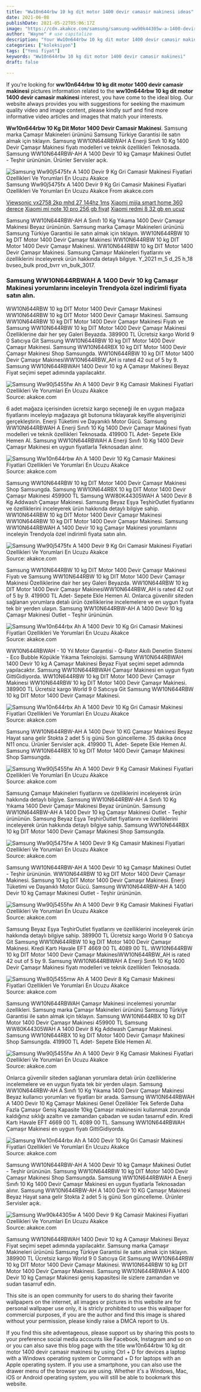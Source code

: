 ```yaml
---
title: "Ww10n644rbw 10 kg dit motor 1400 devir camasir makinesi ideas"
date: 2021-06-08
publishDate: 2021-05-22T05:06:17Z
image: "https://cdn.akakce.com/samsung/samsung-ww90k44305w-a-1400-devir-9-kg-2-z.jpg"
author: "Wayne" # use capitalize
description: "Your Ww10n644rbw 10 kg dit motor 1400 devir camasir makinesi images are ready. Ww10n644rbw 10 kg dit motor 1400 devir camasir makinesi are a topic that is being searched for and liked by netizens now. You can Get the Ww10n644rbw 10 kg dit motor 1400 devir camasir makinesi files here. Find and Download all royalty-free photos and vectors."
categories: ["koleksiyon"]
tags: ["Yeni fiyat"]
keywords: "Ww10n644rbw 10 kg dit motor 1400 devir camasir makinesi"
draft: false

---
```


If you're looking for **ww10n644rbw 10 kg dit motor 1400 devir camasir makinesi** pictures information related to the **ww10n644rbw 10 kg dit motor 1400 devir camasir makinesi** interest, you have come to the ideal  blog.  Our website always  provides you with  suggestions  for seeking  the maximum  quality video and image  content, please kindly surf and find more informative video articles and images  that match your interests.

**Ww10n644rbw 10 Kg Dit Motor 1400 Devir Camasir Makinesi**. Samsung marka Çamaşır Makineleri ürününü Samsung Türkiye Garantisi ile satın almak için tıklayın. Samsung WW10N644RBWAH A Enerji Sınıfı 10 Kg 1400 Devir Çamaşır Makinesi fiyatı modelleri ve teknik özellikleri Teknosada. Samsung WW10N644RBW-AH A 1400 Devir 10 kg Çamaşır Makinesi Outlet - Teşhir ürününün. Ürünler Servisler açık.

![Samsung Ww90j5475fx A 1400 Devir 9 Kg Gri Camasir Makinesi Fiyatlari Ozellikleri Ve Yorumlari En Ucuzu Akakce](https://cdn.akakce.com/samsung/samsung-ww90j5475fx-a-1400-devir-9-kg-gri-z.jpg "Samsung Ww90j5475fx A 1400 Devir 9 Kg Gri Camasir Makinesi Fiyatlari Ozellikleri Ve Yorumlari En Ucuzu Akakce")
Samsung Ww90j5475fx A 1400 Devir 9 Kg Gri Camasir Makinesi Fiyatlari Ozellikleri Ve Yorumlari En Ucuzu Akakce From akakce.com

[Viewsonic vx2758 2kp mhd 27 144hz 1ms](/viewsonic-vx2758-2kp-mhd-27-144hz-1ms/)
[Xiaomi mijia smart home 360 derece](/xiaomi-mijia-smart-home-360-derece/)
[Xiaomi mi note 10 pro 256 gb fiyat](/xiaomi-mi-note-10-pro-256-gb-fiyat/)
[Xiaomi redmi 8 32 gb en ucuz](/xiaomi-redmi-8-32-gb-en-ucuz/)

Samsung WW10N644RBW-AH A Sınıfı 10 Kg Yıkama 1400 Devir Çamaşır Makinesi Beyaz ürününün. Samsung marka Çamaşır Makineleri ürününü Samsung Türkiye Garantisi ile satın almak için tıklayın. WW10N644RBW 10 kg DIT Motor 1400 Devir Çamaşır Makinesi WW10N644RBW 10 kg DIT Motor 1400 Devir Çamaşır Makinesi. WW10N644RBW 10 kg DIT Motor 1400 Devir Çamaşır Makinesi. Samsung Çamaşır Makineleri fiyatlarını ve özelliklerini inceleyerek ürün hakkında detaylı bilgiye. Y_2021 m_5 d_25 h_18 bvseo_bulk prod_bvrr vn_bulk_3017.

### Samsung WW10N644RBWAH A 1400 Devir 10 kg Çamaşır Makinesi yorumlarını inceleyin Trendyola özel indirimli fiyata satın alın.

WW10N644RBW 10 kg DIT Motor 1400 Devir Çamaşır Makinesi WW10N644RBW 10 kg DIT Motor 1400 Devir Çamaşır Makinesi. Samsung WW10N644RBW 10 kg DIT Motor 1400 Devir Çamaşır Makinesi Fiyatı ve Samsung WW10N644RBW 10 kg DIT Motor 1400 Devir Çamaşır Makinesi Özelliklerine dair her şey Galeri Beyazda. 389900 TL Ücretsiz kargo World 9 0 Satıcıya Git Samsung WW10N644RBW 10 kg DIT Motor 1400 Devir Çamaşır Makinesi. Samsung WW10N644RBX 10 kg DIT Motor 1400 Devir Çamaşır Makinesi Shop Samsungda. WW10N644RBW 10 kg DIT Motor 1400 Devir Çamaşır MakinesiWW10N644RBW_AH is rated 42 out of 5 by 9. Samsung WW10N644RBWAH 1400 Devir 10 kg A Çamaşır Makinesi Beyaz Fiyat seçimi sepet adımında yapılacaktır.


![Samsung Ww90j5455fw Ah A 1400 Devir 9 Kg Camasir Makinesi Fiyatlari Ozellikleri Ve Yorumlari En Ucuzu Akakce](https://cdn.akakce.com/samsung/samsung-ww90j5455fw-ah-a-1400-devir-9-kg-z.jpg "Samsung Ww90j5455fw Ah A 1400 Devir 9 Kg Camasir Makinesi Fiyatlari Ozellikleri Ve Yorumlari En Ucuzu Akakce")
Source: akakce.com

6 adet mağaza içerisinden ücretsiz kargo seçeneği ile en uygun mağaza fiyatlarını inceleyip mağazaya git butonuna tıklayarak keyifle alışverişinizi gerçekleştirin. Enerji Tüketimi ve Dayanıklı Motor Gücü. Samsung WW10N644RBWAH A Enerji Sınıfı 10 Kg 1400 Devir Çamaşır Makinesi fiyatı modelleri ve teknik özellikleri Teknosada. 419900 TL Adet- Sepete Ekle Hemen Al. Samsung WW10N644RBWAH A Enerji Sınıfı 10 Kg 1400 Devir Çamaşır Makinesi en uygun fiyatlarla Teknosadan alınır.

![Samsung Ww10n644rbw Ah A 1400 Devir 10 Kg Camasir Makinesi Fiyatlari Ozellikleri Ve Yorumlari En Ucuzu Akakce](https://cdn.akakce.com/samsung/samsung-ww10n644rbw-ah-a-1400-devir-10-kg-z.jpg "Samsung Ww10n644rbw Ah A 1400 Devir 10 Kg Camasir Makinesi Fiyatlari Ozellikleri Ve Yorumlari En Ucuzu Akakce")
Source: akakce.com

Samsung WW10N644RBW 10 kg DIT Motor 1400 Devir Çamaşır Makinesi Shop Samsungda. Samsung WW10N644RBX 10 kg DIT Motor 1400 Devir Çamaşır Makinesi 459900 TL Samsung WW80K44305WAH A 1400 Devir 8 Kg Addwash Çamaşır Makinesi. Samsung Beyaz Eşya TeşhirOutlet fiyatlarını ve özelliklerini inceleyerek ürün hakkında detaylı bilgiye sahip. WW10N644RBW 10 kg DIT Motor 1400 Devir Çamaşır Makinesi WW10N644RBW 10 kg DIT Motor 1400 Devir Çamaşır Makinesi. Samsung WW10N644RBWAH A 1400 Devir 10 kg Çamaşır Makinesi yorumlarını inceleyin Trendyola özel indirimli fiyata satın alın.

![Samsung Ww90j5475fx A 1400 Devir 9 Kg Gri Camasir Makinesi Fiyatlari Ozellikleri Ve Yorumlari En Ucuzu Akakce](https://cdn.akakce.com/samsung/samsung-ww90j5475fx-a-1400-devir-9-kg-gri-z.jpg "Samsung Ww90j5475fx A 1400 Devir 9 Kg Gri Camasir Makinesi Fiyatlari Ozellikleri Ve Yorumlari En Ucuzu Akakce")
Source: akakce.com

Samsung WW10N644RBW 10 kg DIT Motor 1400 Devir Çamaşır Makinesi Fiyatı ve Samsung WW10N644RBW 10 kg DIT Motor 1400 Devir Çamaşır Makinesi Özelliklerine dair her şey Galeri Beyazda. WW10N644RBW 10 kg DIT Motor 1400 Devir Çamaşır MakinesiWW10N644RBW_AH is rated 42 out of 5 by 9. 419900 TL Adet- Sepete Ekle Hemen Al. Onlarca güvenilir siteden sağlanan yorumlara detalı ürün özelliklerine incelemelere ve en uygun fiyata tek bir yerden ulaşın. Samsung WW10N644RBW-AH A 1400 Devir 10 kg Çamaşır Makinesi Outlet - Teşhir ürününün.

![Samsung Ww10n644rbx Ah A 1400 Devir 10 Kg Gri Camasir Makinesi Fiyatlari Ozellikleri Ve Yorumlari En Ucuzu Akakce](https://cdn.akakce.com/samsung/samsung-ww10n644rbx-ah-a-1400-devir-10-kg-gri-z.jpg "Samsung Ww10n644rbx Ah A 1400 Devir 10 Kg Gri Camasir Makinesi Fiyatlari Ozellikleri Ve Yorumlari En Ucuzu Akakce")
Source: akakce.com

WW10N644RBWAH - 10 Yıl Motor Garantisi - Q-Rator Akıllı Denetim Sistemi - Eco Bubble Köpükle Yıkama Teknolojisi. Samsung WW10N644RBWAH 1400 Devir 10 kg A Çamaşır Makinesi Beyaz Fiyat seçimi sepet adımında yapılacaktır. Samsung WW10N644RBWAH Çamaşır Makinesi en uygun fiyatı GittiGidiyorda. WW10N644RBW 10 kg DIT Motor 1400 Devir Çamaşır Makinesi WW10N644RBW 10 kg DIT Motor 1400 Devir Çamaşır Makinesi. 389900 TL Ücretsiz kargo World 9 0 Satıcıya Git Samsung WW10N644RBW 10 kg DIT Motor 1400 Devir Çamaşır Makinesi.

![Samsung Ww10n644rbx Ah A 1400 Devir 10 Kg Gri Camasir Makinesi Fiyatlari Ozellikleri Ve Yorumlari En Ucuzu Akakce](https://cdn.akakce.com/samsung/samsung-ww10n644rbx-ah-a-1400-devir-10-kg-gri-2-z.jpg "Samsung Ww10n644rbx Ah A 1400 Devir 10 Kg Gri Camasir Makinesi Fiyatlari Ozellikleri Ve Yorumlari En Ucuzu Akakce")
Source: akakce.com

Samsung WW10N644RBW-AH A 1400 Devir 10 KG Çamaşır Makinesi Beyaz Hayat sana gelir Stokta 2 adet 5 iş günü Son güncelleme. 35 dakika önce N11 oncu. Ürünler Servisler açık. 419900 TL Adet- Sepete Ekle Hemen Al. Samsung WW10N644RBX 10 kg DIT Motor 1400 Devir Çamaşır Makinesi Shop Samsungda.

![Samsung Ww90j5455fw Ah A 1400 Devir 9 Kg Camasir Makinesi Fiyatlari Ozellikleri Ve Yorumlari En Ucuzu Akakce](https://cdn.akakce.com/samsung/samsung-ww90j5455fw-ah-a-1400-devir-9-kg-3-z.jpg "Samsung Ww90j5455fw Ah A 1400 Devir 9 Kg Camasir Makinesi Fiyatlari Ozellikleri Ve Yorumlari En Ucuzu Akakce")
Source: akakce.com

Samsung Çamaşır Makineleri fiyatlarını ve özelliklerini inceleyerek ürün hakkında detaylı bilgiye. Samsung WW10N644RBW-AH A Sınıfı 10 Kg Yıkama 1400 Devir Çamaşır Makinesi Beyaz ürününün. Samsung WW10N644RBW-AH A 1400 Devir 10 kg Çamaşır Makinesi Outlet - Teşhir ürününün. Samsung Beyaz Eşya TeşhirOutlet fiyatlarını ve özelliklerini inceleyerek ürün hakkında detaylı bilgiye sahip. Samsung WW10N644RBX 10 kg DIT Motor 1400 Devir Çamaşır Makinesi Shop Samsungda.

![Samsung Ww90j5475fw A 1400 Devir 9 Kg Camasir Makinesi Fiyatlari Ozellikleri Ve Yorumlari En Ucuzu Akakce](https://cdn.akakce.com/samsung/samsung-ww90j5475fw-a-1400-devir-9-kg-camasir-makinesi-2-z.jpg "Samsung Ww90j5475fw A 1400 Devir 9 Kg Camasir Makinesi Fiyatlari Ozellikleri Ve Yorumlari En Ucuzu Akakce")
Source: akakce.com

Samsung WW10N644RBW-AH A 1400 Devir 10 kg Çamaşır Makinesi Outlet - Teşhir ürününün. WW10N644RBW 10 kg DIT Motor 1400 Devir Çamaşır Makinesi. Samsung 10 kg DIT Motor 1400 Devir Çamaşır Makinesi. Enerji Tüketimi ve Dayanıklı Motor Gücü. Samsung WW10N644RBW-AH A 1400 Devir 10 kg Çamaşır Makinesi Outlet - Teşhir ürününün.

![Samsung Ww90j5455fw Ah A 1400 Devir 9 Kg Camasir Makinesi Fiyatlari Ozellikleri Ve Yorumlari En Ucuzu Akakce](https://cdn.akakce.com/samsung/samsung-ww90j5455fw-ah-a-1400-devir-9-kg-2-z.jpg "Samsung Ww90j5455fw Ah A 1400 Devir 9 Kg Camasir Makinesi Fiyatlari Ozellikleri Ve Yorumlari En Ucuzu Akakce")
Source: akakce.com

Samsung Beyaz Eşya TeşhirOutlet fiyatlarını ve özelliklerini inceleyerek ürün hakkında detaylı bilgiye sahip. 389900 TL Ücretsiz kargo World 9 0 Satıcıya Git Samsung WW10N644RBW 10 kg DIT Motor 1400 Devir Çamaşır Makinesi. Kredi Kartı Havale EFT 4669 00 TL 4089 00 TL. WW10N644RBW 10 kg DIT Motor 1400 Devir Çamaşır MakinesiWW10N644RBW_AH is rated 42 out of 5 by 9. Samsung WW10N644RBWAH A Enerji Sınıfı 10 Kg 1400 Devir Çamaşır Makinesi fiyatı modelleri ve teknik özellikleri Teknosada.

![Samsung Ww80j5455mw Ah A 1400 Devir 8 Kg Camasir Makinesi Fiyatlari Ozellikleri Ve Yorumlari En Ucuzu Akakce](https://cdn.akakce.com/samsung/samsung-ww80j5455mw-ah-a-1400-devir-8-kg-z.jpg "Samsung Ww80j5455mw Ah A 1400 Devir 8 Kg Camasir Makinesi Fiyatlari Ozellikleri Ve Yorumlari En Ucuzu Akakce")
Source: akakce.com

Samsung WW10N644RBWAH Çamaşır Makinesi incelemesi yorumlar özellikleri. Samsung marka Çamaşır Makineleri ürününü Samsung Türkiye Garantisi ile satın almak için tıklayın. Samsung WW10N644RBX 10 kg DIT Motor 1400 Devir Çamaşır Makinesi 459900 TL Samsung WW80K44305WAH A 1400 Devir 8 Kg Addwash Çamaşır Makinesi. Samsung WW10N644RBX 10 kg DIT Motor 1400 Devir Çamaşır Makinesi Shop Samsungda. 419900 TL Adet- Sepete Ekle Hemen Al.

![Samsung Ww90j5455fw Ah A 1400 Devir 9 Kg Camasir Makinesi Fiyatlari Ozellikleri Ve Yorumlari En Ucuzu Akakce](https://cdn.akakce.com/samsung/samsung-ww90j5455fw-ah-a-1400-devir-9-kg-1-z.jpg "Samsung Ww90j5455fw Ah A 1400 Devir 9 Kg Camasir Makinesi Fiyatlari Ozellikleri Ve Yorumlari En Ucuzu Akakce")
Source: akakce.com

Onlarca güvenilir siteden sağlanan yorumlara detalı ürün özelliklerine incelemelere ve en uygun fiyata tek bir yerden ulaşın. Samsung WW10N644RBW-AH A Sınıfı 10 Kg Yıkama 1400 Devir Çamaşır Makinesi Beyaz kullanıcı yorumları ve fiyatları bir arada. Samsung WW10N644RBWAH A 1400 Devir 10 Kg Çamaşır Makinesi Genel Özellikler Tek Seferde Daha Fazla Çamaşır Geniş Kapasite 10kg Çamaşır makinesini kullanmak zorunda kaldığınız sıklığı azaltın ve zamandan çabadan ve sudan tasarruf edin. Kredi Kartı Havale EFT 4669 00 TL 4089 00 TL. Samsung WW10N644RBWAH Çamaşır Makinesi en uygun fiyatı GittiGidiyorda.

![Samsung Ww10n644rbx Ah A 1400 Devir 10 Kg Gri Camasir Makinesi Fiyatlari Ozellikleri Ve Yorumlari En Ucuzu Akakce](https://cdn.akakce.com/samsung/samsung-ww10n644rbx-ah-a-1400-devir-10-kg-gri-3-z.jpg "Samsung Ww10n644rbx Ah A 1400 Devir 10 Kg Gri Camasir Makinesi Fiyatlari Ozellikleri Ve Yorumlari En Ucuzu Akakce")
Source: akakce.com

Samsung WW10N644RBW-AH A 1400 Devir 10 kg Çamaşır Makinesi Outlet - Teşhir ürününün. Samsung WW10N644RBW 10 kg DIT Motor 1400 Devir Çamaşır Makinesi Shop Samsungda. Samsung WW10N644RBWAH A Enerji Sınıfı 10 Kg 1400 Devir Çamaşır Makinesi en uygun fiyatlarla Teknosadan alınır. Samsung WW10N644RBW-AH A 1400 Devir 10 KG Çamaşır Makinesi Beyaz Hayat sana gelir Stokta 2 adet 5 iş günü Son güncelleme. Ürünler Servisler açık.

![Samsung Ww90k44305w A 1400 Devir 9 Kg Camasir Makinesi Fiyatlari Ozellikleri Ve Yorumlari En Ucuzu Akakce](https://cdn.akakce.com/samsung/samsung-ww90k44305w-a-1400-devir-9-kg-2-z.jpg "Samsung Ww90k44305w A 1400 Devir 9 Kg Camasir Makinesi Fiyatlari Ozellikleri Ve Yorumlari En Ucuzu Akakce")
Source: akakce.com

Samsung WW10N644RBWAH 1400 Devir 10 kg A Çamaşır Makinesi Beyaz Fiyat seçimi sepet adımında yapılacaktır. Samsung marka Çamaşır Makineleri ürününü Samsung Türkiye Garantisi ile satın almak için tıklayın. 389900 TL Ücretsiz kargo World 9 0 Satıcıya Git Samsung WW10N644RBW 10 kg DIT Motor 1400 Devir Çamaşır Makinesi. WW10N644RBW 10 kg DIT Motor 1400 Devir Çamaşır Makinesi. Samsung WW10N644RBWAH A 1400 Devir 10 kg Çamaşır Makinesi geniş kapasitesi ile sizlere zamandan ve sudan tasarruf edin.

This site is an open community for users to do sharing their favorite wallpapers on the internet, all images or pictures in this website are for personal wallpaper use only, it is stricly prohibited to use this wallpaper for commercial purposes, if you are the author and find this image is shared without your permission, please kindly raise a DMCA report to Us.

If you find this site adventageous, please support us by sharing this posts to your preference social media accounts like Facebook, Instagram and so on or you can also save this blog page with the title ww10n644rbw 10 kg dit motor 1400 devir camasir makinesi by using Ctrl + D for devices a laptop with a Windows operating system or Command + D for laptops with an Apple operating system. If you use a smartphone, you can also use the drawer menu of the browser you are using. Whether it's a Windows, Mac, iOS or Android operating system, you will still be able to bookmark this website.
